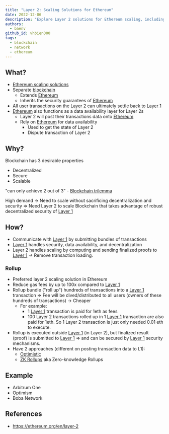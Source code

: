 ```yaml
---
title: "Layer 2: Scaling Solutions for Ethereum"
date: 2022-12-06
description: "Explore Layer 2 solutions for Ethereum scaling, including rollups and their benefits. Learn how Layer 2 extends Ethereum's capabilities, reduces gas fees, and maintains security while improving transaction throughput and efficiency."
authors:
  - baenv
github_id: vhbien000
tags:
  - blockchain
  - network
  - ethereum
---
```


## What?

- [Ethereum scaling solutions](#ethereum-scaling-solutions)
- Separate [blockchain](#blockchain)
  - Extends [Ethereum](#ethereum)
  - Inherits the security guarantees of [Ethereum](#ethereum)
- All user transactions on the Layer 2 can ultimately settle back to [Layer 1](#layer-1)
- [Ethereum](#ethereum) also functions as a data availability layer for Layer 2s
  - Layer 2 will post their transactions data onto [Ethereum](#ethereum)
  - Rely on [Ethereum](#ethereum) for data availability
    - Used to get the state of Layer 2
    - Dispute transaction of Layer 2

## Why?

Blockchain has 3 desirable properties

- Decentralized
- Secure
- Scalable

"can only achieve 2 out of 3" - [Blockchain trilemma](#blockchain-trilemma)

High demand -> Need to scale without sacrificing decentralization and security => Need Layer 2 to scale Blockchain that takes advantage of robust decentralized security of [Layer 1](#layer-1)

## How?

- Communicate with [Layer 1](#layer-1) by submitting bundles of transactions
- [Layer 1](#layer-1) handles security, data availability, and decentralization
- Layer 2 handles scaling by computing and sending finalized proofs to [Layer 1](#layer-1) -> Remove transaction loading.

### Rollup

- Preferred layer 2 scaling solution in Ethereum
- Reduce gas fees by up to 100x compared to [Layer 1](#layer-1)
- Rollup bundle ("roll up") hundreds of transactions into a [Layer 1](#layer-1) transaction => Fee will be dived/distributed to all users (owners of these hundreds of transactions) -> Cheaper
  - For example:
    - 1 [Layer 1](#layer-1) transaction is paid for 1eth as fees
    - 100 Layer 2 transactions rolled up in 1 [Layer 1](#layer-1) transaction are also paid for 1eth. So 1 Layer 2 transaction is just only needed 0.01 eth to execute.
- Rollup is executed outside [Layer 1](#layer-1) (in Layer 2), but finalized result (proof) is submitted to [Layer 1](#layer-1) => and can be secured by [Layer 1](#layer-1) security mechanisms.
- Have 2 approaches (different on posting transaction data to L1):
  - [Optimistic](#optimistic-rollups)
  - [ZK Rollups](#zk-rollups) aka Zero-knowledge Rollups

## Example

- Arbitrum One
- Optimism
- Boba Network

## References

- https://ethereum.org/en/layer-2

